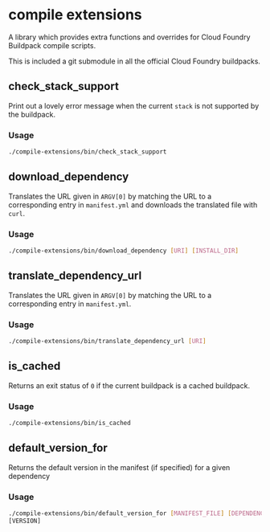 # compile extensions

A library which provides extra functions and overrides for Cloud
Foundry Buildpack compile scripts.

This is included a git submodule in all the official Cloud Foundry buildpacks.

## check\_stack\_support

Print out a lovely error message when the current `stack` is not supported by the buildpack.

### Usage

```bash
./compile-extensions/bin/check_stack_support
```

## download\_dependency

Translates the URL given in `ARGV[0]` by matching the URL to a corresponding entry in `manifest.yml` and downloads the translated file with `curl`.

### Usage

```bash
./compile-extensions/bin/download_dependency [URI] [INSTALL_DIR]
```

## translate\_dependency\_url

Translates the URL given in `ARGV[0]` by matching the URL to a corresponding entry in `manifest.yml`.

### Usage

```bash
./compile-extensions/bin/translate_dependency_url [URI]
```

## is\_cached

Returns an exit status of `0` if the current buildpack is a cached buildpack.

### Usage

```bash
./compile-extensions/bin/is_cached
```

## default\_version\_for

Returns the default version in the manifest (if specified) for a given dependency

### Usage

```bash
./compile-extensions/bin/default_version_for [MANIFEST_FILE] [DEPENDENCY_NAME]
[VERSION]
```
